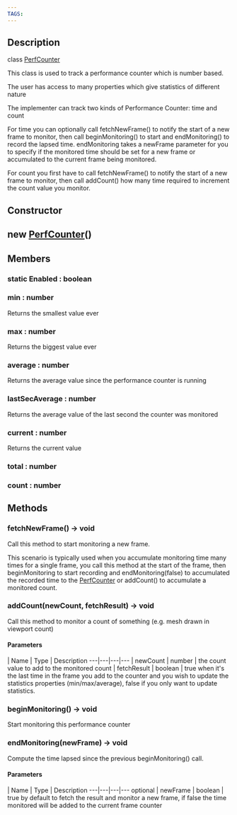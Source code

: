 ```yaml
---
TAGS:
---
```

## Description

class [PerfCounter](/classes/3.1/PerfCounter)

This class is used to track a performance counter which is number based.

The user has access to many properties which give statistics of different nature

The implementer can track two kinds of Performance Counter: time and count

For time you can optionally call fetchNewFrame() to notify the start of a new frame to monitor, then call beginMonitoring() to start and endMonitoring() to record the lapsed time. endMonitoring takes a newFrame parameter for you to specify if the monitored time should be set for a new frame or accumulated to the current frame being monitored.

For count you first have to call fetchNewFrame() to notify the start of a new frame to monitor, then call addCount() how many time required to increment the count value you monitor.

## Constructor

## new [PerfCounter](/classes/3.1/PerfCounter)()


## Members

### static Enabled : boolean


### min : number

Returns the smallest value ever
### max : number

Returns the biggest value ever
### average : number

Returns the average value since the performance counter is running
### lastSecAverage : number

Returns the average value of the last second the counter was monitored
### current : number

Returns the current value
### total : number


### count : number


## Methods

### fetchNewFrame() &rarr; void

Call this method to start monitoring a new frame.

This scenario is typically used when you accumulate monitoring time many times for a single frame, you call this method at the start of the frame, then beginMonitoring to start recording and endMonitoring(false) to accumulated the recorded time to the [PerfCounter](/classes/3.1/PerfCounter) or addCount() to accumulate a monitored count.
### addCount(newCount, fetchResult) &rarr; void

Call this method to monitor a count of something (e.g. mesh drawn in viewport count)

#### Parameters
 | Name | Type | Description
---|---|---|---
 | newCount | number |  the count value to add to the monitored count
 | fetchResult | boolean |  true when it's the last time in the frame you add to the counter and you wish to update the statistics properties (min/max/average), false if you only want to update statistics.
### beginMonitoring() &rarr; void

Start monitoring this performance counter
### endMonitoring(newFrame) &rarr; void

Compute the time lapsed since the previous beginMonitoring() call.

#### Parameters
 | Name | Type | Description
---|---|---|---
optional | newFrame | boolean |  true by default to fetch the result and monitor a new frame, if false the time monitored will be added to the current frame counter

